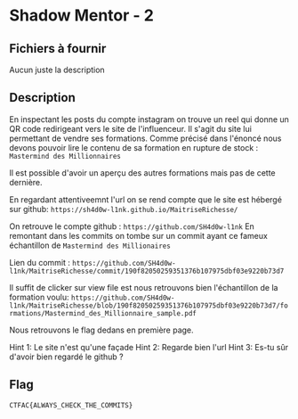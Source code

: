 # Shadow Mentor - 2

## Fichiers à fournir

Aucun juste la description

## Description

En inspectant les posts du compte instagram on trouve un reel qui donne un QR code redirigeant vers le site de l'influenceur. Il s'agit du site lui permettant de vendre ses formations. Comme précisé dans l'énoncé nous devons pouvoir lire le contenu de sa formation en rupture de stock : `Mastermind des Millionnaires`

Il est possible d'avoir un aperçu des autres formations mais pas de cette dernière.

En regardant attentiveemnt l'url on se rend compte que le site est hébergé sur github: `https://sh4d0w-l1nk.github.io/MaitriseRichesse/`

On retrouve le compte github : `https://github.com/SH4d0w-l1nk`
En remontant dans les commits on tombe sur un commit ayant ce fameux échantillon de `Mastermind des Millionaires`

Lien du commit : `https://github.com/SH4d0w-l1nk/MaitriseRichesse/commit/190f82050259351376b107975dbf03e9220b73d7`

Il suffit de clicker sur view file est nous retrouvons bien l'échantillon de la formation voulu:
`https://github.com/SH4d0w-l1nk/MaitriseRichesse/blob/190f82050259351376b107975dbf03e9220b73d7/formations/Mastermind_des_Millionnaire_sample.pdf`

Nous retrouvons le flag dedans en première page.

Hint 1: Le site n'est qu'une façade
Hint 2: Regarde bien l'url
Hint 3: Es-tu sûr d'avoir bien regardé le github ?

## Flag
`CTFAC{ALWAYS_CHECK_THE_COMMITS}`
